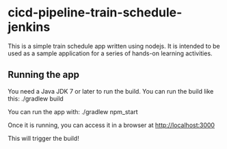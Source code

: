 # cicd-pipeline-train-schedule-jenkins
This is a simple train schedule app written using nodejs. It is intended to be used as a sample application for a series of hands-on learning activities.

## Running the app
You need a Java JDK 7 or later to run the build. You can run the build like this:
    ./gradlew build

You can run the app with:
    ./gradlew npm_start

Once it is running, you can access it in a browser at [http://localhost:3000](http://localhost:3000)

This will trigger the build!

